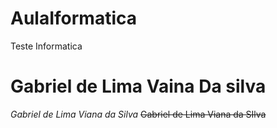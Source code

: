 # AulaIformatica
Teste Informatica
# **Gabriel de Lima Vaina Da silva**
*Gabriel de Lima Viana da Silva*
~~Gabriel de Lima Viana da SIlva~~
